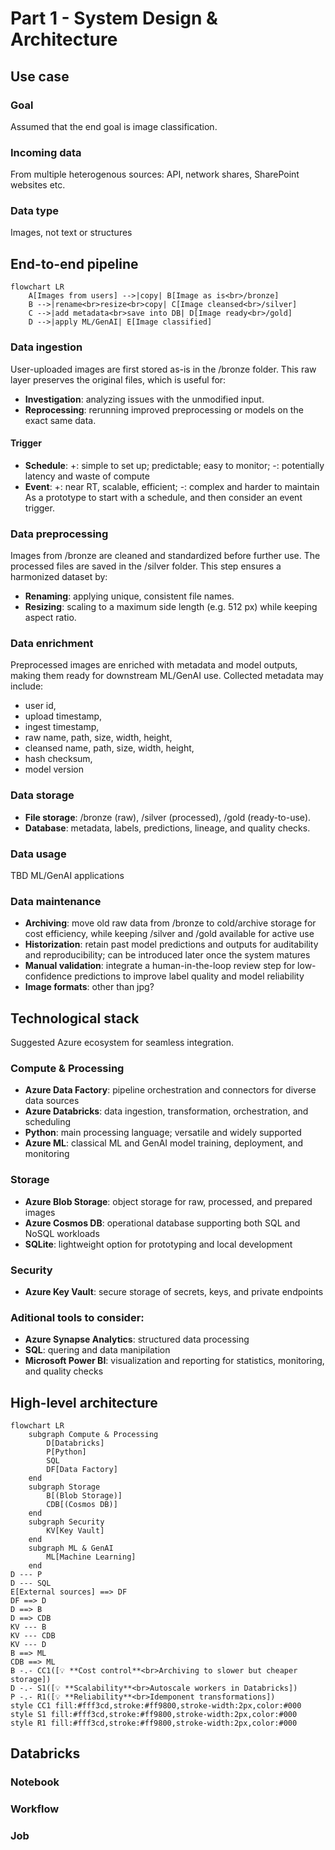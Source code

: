 # Part 1 - System Design & Architecture

## Use case

### Goal
Assumed that the end goal is image classification.

### Incoming data
From multiple heterogenous sources: API, network shares, SharePoint websites etc.

### Data type
Images, not text or structures

## End-to-end pipeline
```mermaid
flowchart LR
    A[Images from users] -->|copy| B[Image as is<br>/bronze]
    B -->|rename<br>resize<br>copy| C[Image cleansed<br>/silver]
    C -->|add metadata<br>save into DB| D[Image ready<br>/gold]
    D -->|apply ML/GenAI| E[Image classified]
```

### Data ingestion
User-uploaded images are first stored as-is in the /bronze folder.
This raw layer preserves the original files, which is useful for:
- **Investigation**: analyzing issues with the unmodified input.
- **Reprocessing**: rerunning improved preprocessing or models on the exact same data.

#### Trigger
- **Schedule**: +: simple to set up; predictable; easy to monitor; -: potentially latency and waste of compute 
- **Event**: +: near RT, scalable, efficient; -: complex and harder to maintain
As a prototype to start with a schedule, and then consider an event trigger.

### Data preprocessing
Images from /bronze are cleaned and standardized before further use.
The processed files are saved in the /silver folder. This step ensures a harmonized dataset by:
- **Renaming**: applying unique, consistent file names.
- **Resizing**: scaling to a maximum side length (e.g. 512 px) while keeping aspect ratio.

### Data enrichment
Preprocessed images are enriched with metadata and model outputs, making them ready for downstream ML/GenAI use.
Collected metadata may include:
- user id,
- upload timestamp,
- ingest timestamp,
- raw name, path, size, width, height,
- cleansed name, path, size, width, height,
- hash checksum,
- model version

### Data storage
- **File storage**: /bronze (raw), /silver (processed), /gold (ready-to-use).
- **Database**: metadata, labels, predictions, lineage, and quality checks.

### Data usage
TBD ML/GenAI applications

### Data maintenance
- **Archiving**: move old raw data from /bronze to cold/archive storage for cost efficiency, while keeping /silver and /gold available for active use
- **Historization**: retain past model predictions and outputs for auditability and reproducibility; can be introduced later once the system matures
- **Manual validation**: integrate a human-in-the-loop review step for low-confidence predictions to improve label quality and model reliability
- **Image formats**: other than jpg?

## Technological stack
Suggested Azure ecosystem for seamless integration.

### Compute & Processing
- **Azure Data Factory**: pipeline orchestration and connectors for diverse data sources
- **Azure Databricks**: data ingestion, transformation, orchestration, and scheduling
- **Python**: main processing language; versatile and widely supported
- **Azure ML**: classical ML and GenAI model training, deployment, and monitoring

### Storage
- **Azure Blob Storage**: object storage for raw, processed, and prepared images
- **Azure Cosmos DB**: operational database supporting both SQL and NoSQL workloads
- **SQLite**: lightweight option for prototyping and local development

### Security
- **Azure Key Vault**: secure storage of secrets, keys, and private endpoints

### Aditional tools to consider:
- **Azure Synapse Analytics**: structured data processing
- **SQL**: quering and data manipilation
- **Microsoft Power BI**: visualization and reporting for statistics, monitoring, and quality checks

## High-level architecture
```mermaid
flowchart LR
    subgraph Compute & Processing
        D[Databricks]
        P[Python]
        SQL
        DF[Data Factory]
    end
    subgraph Storage
        B[(Blob Storage)]
        CDB[(Cosmos DB)]
    end
    subgraph Security
        KV[Key Vault]
    end
    subgraph ML & GenAI
        ML[Machine Learning]
    end
D --- P
D --- SQL
E[External sources] ==> DF
DF ==> D
D ==> B
D ==> CDB
KV --- B
KV --- CDB
KV --- D
B ==> ML
CDB ==> ML
B -.- CC1([💡 **Cost control**<br>Archiving to slower but cheaper storage])
D -.- S1([💡 **Scalability**<br>Autoscale workers in Databricks])
P -.- R1([💡 **Reliability**<br>Idemponent transformations])
style CC1 fill:#fff3cd,stroke:#ff9800,stroke-width:2px,color:#000
style S1 fill:#fff3cd,stroke:#ff9800,stroke-width:2px,color:#000
style R1 fill:#fff3cd,stroke:#ff9800,stroke-width:2px,color:#000
```

## Databricks
### Notebook
### Workflow
### Job